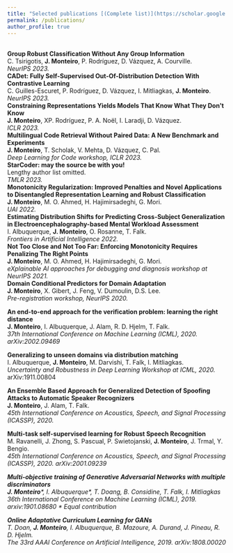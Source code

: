 ```yaml
---
title: "Selected publications [(Complete list)](https://scholar.google.ca/citations?hl=en&user=hkO47vsAAAAJ&view_op=list_works&sortby=pubdate)"
permalink: /publications/
author_profile: true
---
```


<br>
<b>Group Robust Classification Without Any Group Information</b> <br> 
C. Tsirigotis, <b>J. Monteiro</b>, P. Rodríguez, D. Vázquez, A. Courville. <br> 
<i>NeurIPS 2023. <https://arxiv.org/abs/2310.18555/></i>

<br>
<b>CADet: Fully Self-Supervised Out-Of-Distribution Detection With Contrastive Learning</b> <br> 
C. Guilles-Escuret, P. Rodríguez, D. Vázquez, I. Mitliagkas, <b>J. Monteiro</b>. <br> 
<i>NeurIPS 2023. <https://openreview.net/pdf?id=QRAS5wSgEy/></i>

<br>
<b>Constraining Representations Yields Models That Know What They Don't Know</b> <br> 
<b>J. Monteiro</b>, XP. Rodríguez, P. A. Noël, I. Laradji, D. Vázquez. <br> 
<i>ICLR 2023. <https://arxiv.org/abs/2208.14488/></i>

<br>
<b>Multilingual Code Retrieval Without Paired Data: A New Benchmark and Experiments</b> <br> 
<b>J. Monteiro</b>, T. Scholak, V. Mehta, D. Vázquez, C. Pal. <br> 
<i>Deep Learning for Code workshop, ICLR 2023. <https://dl4c.github.io/assets/pdf/papers/12.pdf/></i>

<br>
<b>StarCoder: may the source be with you!</b> <br> 
Lengthy author list omitted. <br> 
<i>TMLR 2023. <https://openreview.net/pdf?id=KoFOg41haE/></i>

<br>
<b>Monotonicity Regularization: Improved Penalties and Novel Applications to Disentangled Representation Learning and Robust Classification</b> <br> 
<b>J. Monteiro</b>, M. O. Ahmed, H. Hajimirsadeghi, G. Mori. <br> 
<i>UAI 2022. <https://proceedings.mlr.press/v180/monteiro22a.html/></i>

<br>
<b>Estimating Distribution Shifts for Predicting Cross-Subject Generalization in Electroencephalography-based Mental Workload Assessment</b> <br> 
I. Albuquerque, <b>J. Monteiro</b>, O. Rosanne, T. Falk. <br> 
<i>Frontiers in Artificial Intelligence 2022. <https://www.frontiersin.org/articles/10.3389/frai.2022.992732/full/></i>

<br>
<b>Not Too Close and Not Too Far: Enforcing Monotonicity Requires Penalizing The Right Points</b> <br> 
<b>J. Monteiro</b>, M. O. Ahmed, H. Hajimirsadeghi, G. Mori. <br> 
<i>eXplainable AI approaches for debugging and diagnosis workshop at NeurIPS 2021. <https://openreview.net/pdf?id=xdFqKVlDHnY></i>

<br>
<b>Domain Conditional Predictors for Domain Adaptation</b> <br> 
<b>J. Monteiro</b>, X. Gibert, J. Feng, V. Dumoulin, D.S. Lee. <br> 
<i>Pre-registration workshop, NeurIPS 2020. <https://research.google/pubs/pub49830/></i>

<b>An end-to-end approach for the verification problem: learning the right distance</b> <br> 
<b>J. Monteiro</b>, I. Albuquerque, J. Alam, R. D. Hjelm, T. Falk. <br> 
<i>37th International Conference on Machine Learning (ICML), 2020. arXiv:2002.09469</i>

<b>Generalizing to unseen domains via distribution matching</b> <br> 
I. Albuquerque, <b>J. Monteiro</b>, M. Darvishi, T. Falk, I. Mitliagkas. <br> 
<i>Uncertainty and Robustness in Deep Learning Workshop at ICML, 2020.</i> arXiv:1911.00804

<b>An Ensemble Based Approach for Generalized Detection of Spoofing Attacks to Automatic Speaker Recognizers</b> <br> 
<b>J. Monteiro</b>, J. Alam, T. Falk. <br> 
<i>45th International Conference on Acoustics, Speech, and Signal Processing (ICASSP), 2020.</i>

<b>Multi-task self-supervised learning for Robust Speech Recognition</b> <br> 
M. Ravanelli, J. Zhong, S. Pascual, P. Swietojanski, <b>J. Monteiro</b>, J. Trmal, Y. Bengio. <br> 
<i>45th International Conference on Acoustics, Speech, and Signal Processing (ICASSP), 2020. arXiv:2001.09239

<b>Multi-objective training of Generative Adversarial Networks with multiple discriminators</b> <br> 
<b>J. Monteiro</b>\*, I. Albuquerque\*, T. Doang, B. Considine, T. Falk, I. Mitliagkas <br> 
<i>36th International Conference on Machine Learning (ICML), 2019.</i> arxiv:1901.08680 \* Equal contribution

<b>Online Adaptative Curriculum Learning for GANs</b> <br> 
T. Doan, <b>J. Monteiro</b>, I. Albuquerque, B. Mazoure, A. Durand, J. Pineau, R. D. Hjelm. <br> 
<i>The 33rd AAAI Conference on Artificial Intelligence, 2019.</i> arXiv:1808.00020
